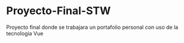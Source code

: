 # Proyecto-Final-STW
Proyecto final donde se trabajara un portafolio personal con uso de la tecnologia Vue
